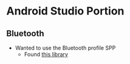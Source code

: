 # Android Studio Portion
## Bluetooth
* Wanted to use the Bluetooth profile SPP
    * Found [this library](https://github.com/akexorcist/BluetoothSPPLibrary)